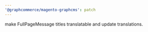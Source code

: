 ```yaml
---
'@graphcommerce/magento-graphcms': patch
---
```


make FullPageMessage titles translatable and update translations.
